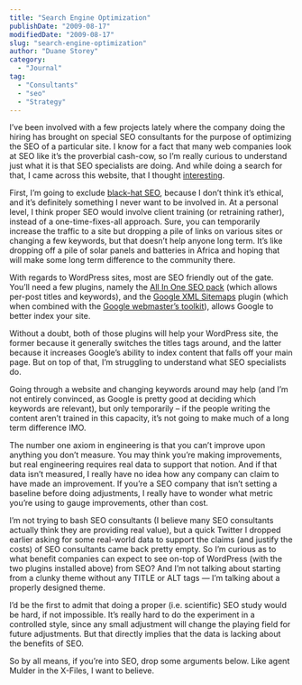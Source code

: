 ```yaml
---
title: "Search Engine Optimization"
publishDate: "2009-08-17"
modifiedDate: "2009-08-17"
slug: "search-engine-optimization"
author: "Duane Storey"
category:
  - "Journal"
tag:
  - "Consultants"
  - "seo"
  - "Strategy"
---
```


I’ve been involved with a few projects lately where the company doing the hiring has brought on special SEO consultants for the purpose of optimizing the SEO of a particular site. I know for a fact that many web companies look at SEO like it’s the proverbial cash-cow, so I’m really curious to understand just what it is that SEO specialists are doing. And while doing a search for that, I came across this website, that I thought [interesting](http://www.contrast.ie/blog/seo-is-bullshit/).

First, I’m going to exclude [black-hat SEO](http://en.wikipedia.org/wiki/Black_hat), because I don’t think it’s ethical, and it’s definitely something I never want to be involved in. At a personal level, I think proper SEO would involve client training (or retraining rather), instead of a one-time-fixes-all approach. Sure, you can temporarily increase the traffic to a site but dropping a pile of links on various sites or changing a few keywords, but that doesn’t help anyone long term. It’s like dropping off a pile of solar panels and batteries in Africa and hoping that will make some long term difference to the community there.

With regards to WordPress sites, most are SEO friendly out of the gate. You’ll need a few plugins, namely the [All In One SEO pack](http://wordpress.org/extend/plugins/all-in-one-seo-pack/) (which allows per-post titles and keywords), and the [Google XML Sitemaps](http://wordpress.org/extend/plugins/google-sitemap-generator/) plugin (which when combined with the [Google webmaster’s toolkit](http://www.google.com/webmasters/)), allows Google to better index your site.

Without a doubt, both of those plugins will help your WordPress site, the former because it generally switches the titles tags around, and the latter because it increases Google’s ability to index content that falls off your main page. But on top of that, I’m struggling to understand what SEO specialists do.

Going through a website and changing keywords around may help (and I’m not entirely convinced, as Google is pretty good at deciding which keywords are relevant), but only temporarily – if the people writing the content aren’t trained in this capacity, it’s not going to make much of a long term difference IMO.

The number one axiom in engineering is that you can’t improve upon anything you don’t measure. You may think you’re making improvements, but real engineering requires real data to support that notion. And if that data isn’t measured, I really have no idea how any company can claim to have made an improvement. If you’re a SEO company that isn’t setting a baseline before doing adjustments, I really have to wonder what metric you’re using to gauge improvements, other than cost.

I’m not trying to bash SEO consultants (I believe many SEO consultants actually think they are providing real value), but a quick Twitter I dropped earlier asking for some real-world data to support the claims (and justify the costs) of SEO consultants came back pretty empty. So I’m curious as to what benefit companies can expect to see on-top of WordPress (with the two plugins installed above) from SEO? And I’m not talking about starting from a clunky theme without any TITLE or ALT tags — I’m talking about a properly designed theme.

I’d be the first to admit that doing a proper (i.e. scientific) SEO study would be hard, if not impossible. It’s really hard to do the experiment in a controlled style, since any small adjustment will change the playing field for future adjustments. But that directly implies that the data is lacking about the benefits of SEO.

So by all means, if you’re into SEO, drop some arguments below. Like agent Mulder in the X-Files, I want to believe.